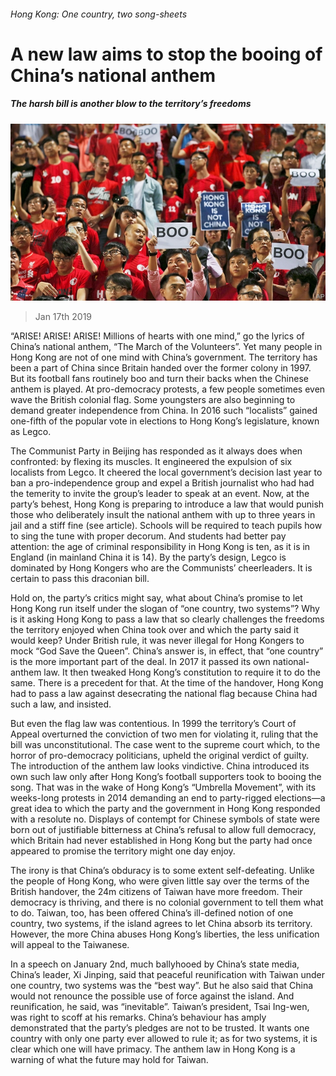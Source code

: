 ###### Hong Kong: One country, two song-sheets

# A new law aims to stop the booing of China’s national anthem 

##### The harsh bill is another blow to the territory’s freedoms 

![image](images/20190119_LDP002_0.jpg) 

> Jan 17th 2019 

 

“ARISE! ARISE! ARISE! Millions of hearts with one mind,” go the lyrics of China’s national anthem, “The March of the Volunteers”. Yet many people in Hong Kong are not of one mind with China’s government. The territory has been a part of China since Britain handed over the former colony in 1997. But its football fans routinely boo and turn their backs when the Chinese anthem is played. At pro-democracy protests, a few people sometimes even wave the British colonial flag. Some youngsters are also beginning to demand greater independence from China. In 2016 such “localists” gained one-fifth of the popular vote in elections to Hong Kong’s legislature, known as Legco. 

The Communist Party in Beijing has responded as it always does when confronted: by flexing its muscles. It engineered the expulsion of six localists from Legco. It cheered the local government’s decision last year to ban a pro-independence group and expel a British journalist who had had the temerity to invite the group’s leader to speak at an event. Now, at the party’s behest, Hong Kong is preparing to introduce a law that would punish those who deliberately insult the national anthem with up to three years in jail and a stiff fine (see article). Schools will be required to teach pupils how to sing the tune with proper decorum. And students had better pay attention: the age of criminal responsibility in Hong Kong is ten, as it is in England (in mainland China it is 14). By the party’s design, Legco is dominated by Hong Kongers who are the Communists’ cheerleaders. It is certain to pass this draconian bill. 

Hold on, the party’s critics might say, what about China’s promise to let Hong Kong run itself under the slogan of “one country, two systems”? Why is it asking Hong Kong to pass a law that so clearly challenges the freedoms the territory enjoyed when China took over and which the party said it would keep? Under British rule, it was never illegal for Hong Kongers to mock “God Save the Queen”. China’s answer is, in effect, that “one country” is the more important part of the deal. In 2017 it passed its own national-anthem law. It then tweaked Hong Kong’s constitution to require it to do the same. There is a precedent for that. At the time of the handover, Hong Kong had to pass a law against desecrating the national flag because China had such a law, and insisted. 

But even the flag law was contentious. In 1999 the territory’s Court of Appeal overturned the conviction of two men for violating it, ruling that the bill was unconstitutional. The case went to the supreme court which, to the horror of pro-democracy politicians, upheld the original verdict of guilty. The introduction of the anthem law looks vindictive. China introduced its own such law only after Hong Kong’s football supporters took to booing the song. That was in the wake of Hong Kong’s “Umbrella Movement”, with its weeks-long protests in 2014 demanding an end to party-rigged elections—a great idea to which the party and the government in Hong Kong responded with a resolute no. Displays of contempt for Chinese symbols of state were born out of justifiable bitterness at China’s refusal to allow full democracy, which Britain had never established in Hong Kong but the party had once appeared to promise the territory might one day enjoy. 

The irony is that China’s obduracy is to some extent self-defeating. Unlike the people of Hong Kong, who were given little say over the terms of the British handover, the 24m citizens of Taiwan have more freedom. Their democracy is thriving, and there is no colonial government to tell them what to do. Taiwan, too, has been offered China’s ill-defined notion of one country, two systems, if the island agrees to let China absorb its territory. However, the more China abuses Hong Kong’s liberties, the less unification will appeal to the Taiwanese. 

In a speech on January 2nd, much ballyhooed by China’s state media, China’s leader, Xi Jinping, said that peaceful reunification with Taiwan under one country, two systems was the “best way”. But he also said that China would not renounce the possible use of force against the island. And reunification, he said, was “inevitable”. Taiwan’s president, Tsai Ing-wen, was right to scoff at his remarks. China’s behaviour has amply demonstrated that the party’s pledges are not to be trusted. It wants one country with only one party ever allowed to rule it; as for two systems, it is clear which one will have primacy. The anthem law in Hong Kong is a warning of what the future may hold for Taiwan. 

